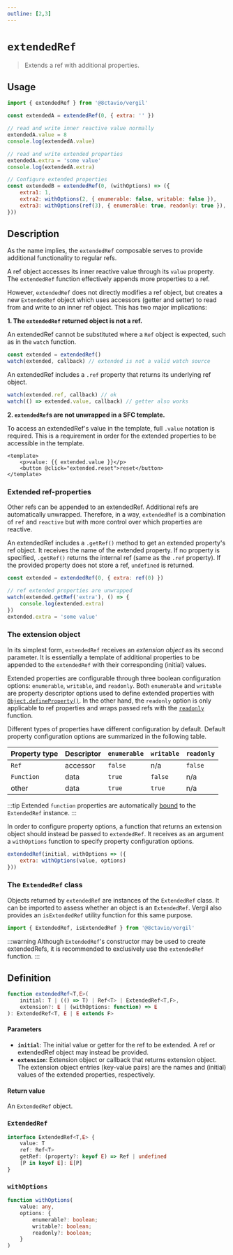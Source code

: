 ```yaml
---
outline: [2,3]
---
```


# `extendedRef`

> Extends a ref with additional properties.

## Usage

```js
import { extendedRef } from '@8ctavio/vergil'

const extendedA = extendedRef(0, { extra: '' })

// read and write inner reactive value normally
extendedA.value = 8
console.log(extendedA.value)

// read and write extended properties
extendedA.extra = 'some value'
console.log(extendedA.extra)

// Configure extended properties
const extendedB = extendedRef(0, (withOptions) => ({
    extra1: 1,
    extra2: withOptions(2, { enumerable: false, writable: false }),
    extra3: withOptions(ref(3), { enumerable: true, readonly: true }),
}))
```

## Description

As the name implies, the `extendedRef` composable serves to provide additional functionality to regular refs.

A ref object accesses its inner reactive value through its `value` property. The `extendedRef` function effectively appends more properties to a ref.

However, `extendedRef` does not directly modifies a ref object, but creates a new `ExtendedRef` object which uses accessors (getter and setter) to read from and write to an inner ref object. This has two major implications:

**1. The `extendedRef` returned object is not a ref.**

An extendedRef cannot be substituted where a `Ref` object is expected, such as in the `watch` function.

```js
const extended = extendedRef()
watch(extended, callback) // extended is not a valid watch source
```

An extendedRef includes a `.ref` property that returns its underlying ref object. 

```js
watch(extended.ref, callback) // ok
watch(() => extended.value, callback) // getter also works
```

**2. `extendedRef`s are not unwrapped in a SFC template.**

To access an extendedRef's value in the template, full `.value` notation is required. This is a requirement in order for the extended properties to be accessible in the template.

```vue
<template>
    <p>value: {{ extended.value }}</p>
    <button @click="extended.reset">reset</button>
</template>
```

### Extended ref-properties

Other refs can be appended to an extendedRef. Additional refs are automatically unwrapped. Therefore, in a way, `extendedRef` is a combination of `ref` and `reactive` but with more control over which properties are reactive.

An extendedRef includes a `.getRef()` method to get an extended property's ref object. It receives the name of the extended property. If no property is specified, `.getRef()` returns the internal ref (same as the `.ref` property). If the provided property does not store a ref, `undefined` is returned.

```js
const extended = extendedRef(0, { extra: ref(0) })

// ref extended properties are unwrapped
watch(extended.getRef('extra'), () => {
    console.log(extended.extra)
})
extended.extra = 'some value'
```

### The extension object

In its simplest form, `extendedRef` receives an *extension object* as its second parameter. It is essentially a template of additional properties to be appended to the `extendedRef` with their corresponding (initial) values.

Extended properties are configurable through three boolean configuration options: `enumerable`, `writable`, and `readonly`. Both `enumerable` and `writable` are property descriptor options used to define extended properties with [`Object.defineProperty()`](https://developer.mozilla.org/en-US/docs/Web/JavaScript/Reference/Global_Objects/Object/defineProperty). In the other hand, the `readonly` option is only applicable to ref properties and wraps passed refs with the [`readonly`](https://vuejs.org/api/reactivity-core.html#readonly) function.

Different types of properties have different configuration by default. Default property configuration options are summarized in the following table.

| Property type | Descriptor | `enumerable` | `writable` | `readonly` |
| ------------- | ---------- | ------------ | ---------- | ---------- |
| `Ref` | accessor | `false` | n/a | `false` |
| `Function` | data | `true` | `false` | n/a |
| other | data | `true` | `true` | n/a |

:::tip
Extended `function` properties are automatically [bound](https://developer.mozilla.org/en-US/docs/Web/JavaScript/Reference/Global_Objects/Function/bind) to the `ExtendedRef` instance.
:::

In order to configure property options, a function that returns an extension object should instead be passed to `extendedRef`. It receives as an argument a `withOptions` function to specify property configuration options.

```js
extendedRef(initial, withOptions => ({
    extra: withOptions(value, options)
}))
```

### The `ExtendedRef` class

Objects returned by `extendedRef` are instances of the `ExtendedRef` class. It can be imported to assess whether an object is an `ExtendedRef`. Vergil also provides an `isExtendedRef` utility function for this same purpose.

```js
import { ExtendedRef, isExtendedRef } from '@8ctavio/vergil'
```

:::warning
Although `ExtendedRef`'s constructor may be used to create extendedRefs, it is recommended to exclusively use the `extendedRef` function.
:::


## Definition

```ts
function extendedRef<T,E>(
    initial: T | (() => T) | Ref<T> | ExtendedRef<T,F>,
    extension?: E | (withOptions: function) => E
): ExtendedRef<T, E | E extends F>
```

#### Parameters

- **`initial`**: The initial value or getter for the ref to be extended. A ref or extendedRef object may instead be provided.
- **`extension`**: Extension object or callback that returns extension object. The extension object entries (key-value pairs) are the names and (initial) values of the extended properties, respectively.

#### Return value

An `ExtendedRef` object.

### `ExtendedRef`

```ts
interface ExtendedRef<T,E> {
    value: T
    ref: Ref<T>
    getRef: (property?: keyof E) => Ref | undefined
    [P in keyof E]: E[P]
}
```

### `withOptions`

```ts
function withOptions(
    value: any,
    options: {
        enumerable?: boolean;
        writable?: boolean;
        readonly?: boolean;
    }
)
```